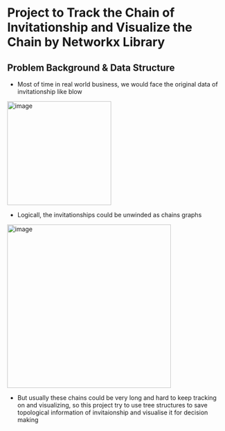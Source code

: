 # Project to Track the Chain of Invitationship and Visualize the Chain by Networkx Library

## Problem Background & Data Structure
- Most of time in real world business, we would face the original data of invitationship like blow
  
<img width="240" alt="image" src="https://github.com/ZhuominLi/Invitation-Topology/assets/73721315/d71c6b26-4b30-425e-9b08-1c5643826f6d">

- Logicall, the invitationships could be unwinded as chains graphs
  
<img width="378" alt="image" src="https://github.com/ZhuominLi/Invitation-Topology/assets/73721315/87efb68d-6859-46cf-b8fc-89854e1ebf8d">

- But usually these chains could be very long and hard to keep tracking on and visualizing, so this project try to use tree structures to save topological information of invitaionship and visualise it for decision making  

